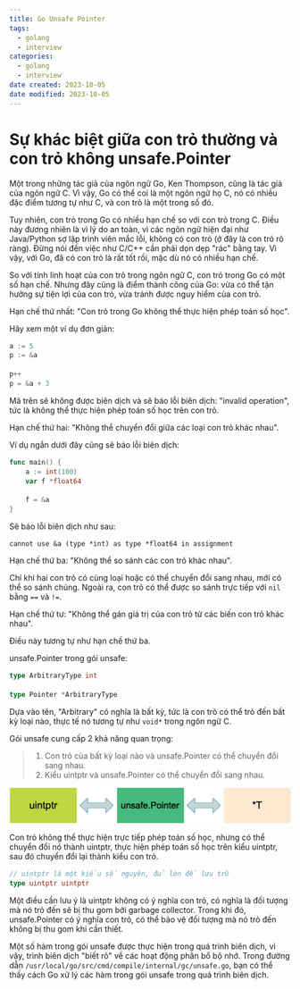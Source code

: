 ```yaml
---
title: Go Unsafe Pointer
tags:
  - golang
  - interview
categories:
  - golang
  - interview
date created: 2023-10-05
date modified: 2023-10-05
---
```


# Sự khác biệt giữa con trỏ thường và con trỏ không unsafe.Pointer

Một trong những tác giả của ngôn ngữ Go, Ken Thompson, cũng là tác giả của ngôn ngữ C. Vì vậy, Go có thể coi là một ngôn ngữ họ C, nó có nhiều đặc điểm tương tự như C, và con trỏ là một trong số đó.

Tuy nhiên, con trỏ trong Go có nhiều hạn chế so với con trỏ trong C. Điều này đương nhiên là vì lý do an toàn, vì các ngôn ngữ hiện đại như Java/Python sợ lập trình viên mắc lỗi, không có con trỏ (ở đây là con trỏ rõ ràng). Đừng nói đến việc như C/C++ cần phải dọn dẹp "rác" bằng tay. Vì vậy, với Go, đã có con trỏ là rất tốt rồi, mặc dù nó có nhiều hạn chế.

So với tính linh hoạt của con trỏ trong ngôn ngữ C, con trỏ trong Go có một số hạn chế. Nhưng đây cũng là điểm thành công của Go: vừa có thể tận hưởng sự tiện lợi của con trỏ, vừa tránh được nguy hiểm của con trỏ.

Hạn chế thứ nhất: "Con trỏ trong Go không thể thực hiện phép toán số học".

Hãy xem một ví dụ đơn giản:

```go
a := 5
p := &a

p++
p = &a + 3
```

Mã trên sẽ không được biên dịch và sẽ báo lỗi biên dịch: "invalid operation", tức là không thể thực hiện phép toán số học trên con trỏ.

Hạn chế thứ hai: "Không thể chuyển đổi giữa các loại con trỏ khác nhau".

Ví dụ ngắn dưới đây cũng sẽ báo lỗi biên dịch:

```go
func main() {
	a := int(100)
	var f *float64
	
	f = &a
}
```

Sẽ báo lỗi biên dịch như sau:

```shell
cannot use &a (type *int) as type *float64 in assignment
```

Hạn chế thứ ba: "Không thể so sánh các con trỏ khác nhau".

Chỉ khi hai con trỏ có cùng loại hoặc có thể chuyển đổi sang nhau, mới có thể so sánh chúng. Ngoài ra, con trỏ có thể được so sánh trực tiếp với `nil` bằng `==` và `!=`.

Hạn chế thứ tư: "Không thể gán giá trị của con trỏ từ các biến con trỏ khác nhau".

Điều này tương tự như hạn chế thứ ba.

unsafe.Pointer trong gói unsafe:

```go
type ArbitraryType int

type Pointer *ArbitraryType
```

Dựa vào tên, "Arbitrary" có nghĩa là bất kỳ, tức là con trỏ có thể trỏ đến bất kỳ loại nào, thực tế nó tương tự như `void*` trong ngôn ngữ C.

Gói unsafe cung cấp 2 khả năng quan trọng:

> 1. Con trỏ của bất kỳ loại nào và unsafe.Pointer có thể chuyển đổi sang nhau.
> 2. Kiểu uintptr và unsafe.Pointer có thể chuyển đổi sang nhau.

![unsafe-0.png](https://raw.githubusercontent.com/vanhung4499/images/master/snap/unsafe-0.png)

Con trỏ không thể thực hiện trực tiếp phép toán số học, nhưng có thể chuyển đổi nó thành uintptr, thực hiện phép toán số học trên kiểu uintptr, sau đó chuyển đổi lại thành kiểu con trỏ.

```go
// uintptr là một kiểu số nguyên, đủ lớn để lưu trữ
type uintptr uintptr
```

Một điều cần lưu ý là uintptr không có ý nghĩa con trỏ, có nghĩa là đối tượng mà nó trỏ đến sẽ bị thu gom bởi garbage collector. Trong khi đó, unsafe.Pointer có ý nghĩa con trỏ, có thể bảo vệ đối tượng mà nó trỏ đến không bị thu gom khi cần thiết.

Một số hàm trong gói unsafe được thực hiện trong quá trình biên dịch, vì vậy, trình biên dịch "biết rõ" về các hoạt động phân bổ bộ nhớ. Trong đường dẫn `/usr/local/go/src/cmd/compile/internal/gc/unsafe.go`, bạn có thể thấy cách Go xử lý các hàm trong gói unsafe trong quá trình biên dịch.
